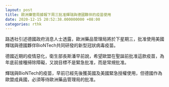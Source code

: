 ```yaml
---
layout: post
title: 歐洲藥管局據報下周三批准輝瑞與德國夥伴的疫苗使用
date: 2020-12-15 20:52:38.000000000 +08:00
categories: rthk
---
```


路透社引述德國政府消息人士透露，歐洲藥品管理局將於下星期三，批准使用美國輝瑞與德國夥伴BioNTech共同研發的新型冠狀病毒疫苗。

德國近期的疫情惡化，衛生部長斯潘早前說，希望歐盟在聖誕前批准這款疫苗，為年底前接種掃除障礙，又說目標不是緊急批准，而是常規批准。

輝瑞與BioNTech的疫苗，早前已經先後獲英國及美國緊急授權使用，但德國作為歐盟成員國，必須等待歐洲藥品管理局的批准。

